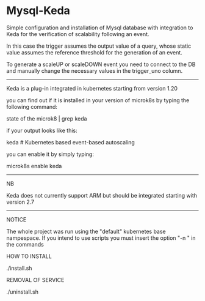 # Mysql-Keda


Simple configuration and installation of Mysql database with integration to Keda for the verification of scalability following an event.

In this case the trigger assumes the output value of a query, whose static value assumes the reference threshold for the generation of an event.

To generate a scaleUP or scaleDOWN event you need to connect to the DB and manually change the necessary values ​​in the trigger_uno column.


__________________________________


Keda is a plug-in integrated in kubernetes starting from version 1.20

you can find out if it is installed in your version of microk8s by typing the following command:

state of the microk8 | grep keda

if your output looks like this:

keda # Kubernetes based event-based autoscaling

you can enable it by simply typing:

microk8s enable keda

__________________________________

NB

Keda does not currently support ARM but should be integrated starting with version 2.7

__________________________________

NOTICE

The whole project was run using the "default" kubernetes base nampespace.
If you intend to use scripts you must insert the option "-n <your namespace>" in the commands

HOW TO INSTALL

./install.sh

REMOVAL OF SERVICE

./uninstall.sh
